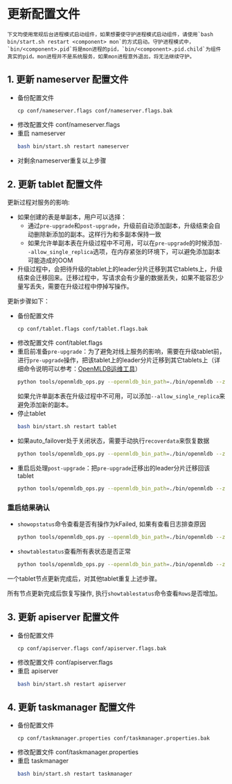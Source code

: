 # 更新配置文件

```{note}
下文均使用常规后台进程模式启动组件，如果想要使守护进程模式启动组件，请使用`bash bin/start.sh restart <component> mon`的方式启动。守护进程模式中，`bin/<component>.pid`将是mon进程的pid，`bin/<component>.pid.child`为组件真实的pid。mon进程并不是系统服务，如果mon进程意外退出，将无法继续守护。
```

## 1. 更新 nameserver 配置文件
* 备份配置文件
    ```
    cp conf/nameserver.flags conf/nameserver.flags.bak
    ```
* 修改配置文件 conf/nameserver.flags
* 重启 nameserver
    ```bash
    bash bin/start.sh restart nameserver
    ```
* 对剩余nameserver重复以上步骤

## 2. 更新 tablet 配置文件

更新过程对服务的影响:
* 如果创建的表是单副本，用户可以选择：
   - 通过`pre-upgrade`和`post-upgrade`，升级前自动添加副本，升级结束会自动删除新添加的副本。这样行为和多副本保持一致
   - 如果允许单副本表在升级过程中不可用，可以在`pre-upgrade`的时候添加`--allow_single_replica`选项，在内存紧张的环境下，可以避免添加副本可能造成的OOM
* 升级过程中，会把待升级的tablet上的leader分片迁移到其它tablets上，升级结束会迁移回来。迁移过程中，写请求会有少量的数据丢失，如果不能容忍少量写丢失，需要在升级过程中停掉写操作。

更新步骤如下：
* 备份配置文件
    ```
    cp conf/tablet.flags conf/tablet.flags.bak
    ```
* 修改配置文件 conf/tablet.flags
* 重启前准备`pre-upgrade`：为了避免对线上服务的影响，需要在升级tablet前，进行`pre-upgrade`操作，把该tablet上的leader分片迁移到其它tablets上（详细命令说明可以参考：[OpenMLDB运维工具](./openmldb_ops.md)）
    ```bash
    python tools/openmldb_ops.py --openmldb_bin_path=./bin/openmldb --zk_cluster=172.24.4.40:30481 --zk_root_path=/openmldb --cmd=pre-upgrade --endpoints=127.0.0.1:10921
    ```
  如果允许单副本表在升级过程中不可用，可以添加`--allow_single_replica`来避免添加新的副本。
* 停止tablet
    ```bash
    bash bin/start.sh restart tablet
    ```
* 如果auto\_failover处于关闭状态，需要手动执行`recoverdata`来恢复数据
    ```bash
    python tools/openmldb_ops.py --openmldb_bin_path=./bin/openmldb --zk_cluster=172.24.4.40:30481 --zk_root_path=/openmldb --cmd=recoverdata
    ```
* 重启后处理`post-upgrade`：把`pre-upgrade`迁移出的leader分片迁移回该tablet
    ```bash
    python tools/openmldb_ops.py --openmldb_bin_path=./bin/openmldb --zk_cluster=172.24.4.40:30481 --zk_root_path=/openmldb --cmd=post-upgrade --endpoints=127.0.0.1:10921
    ```
  
### 重启结果确认
* `showopstatus`命令查看是否有操作为kFailed, 如果有查看日志排查原因
    ```bash
    python tools/openmldb_ops.py --openmldb_bin_path=./bin/openmldb --zk_cluster=172.24.4.40:30481 --zk_root_path=/openmldb --cmd=showopstatus --filter=kFailed
    ```
* `showtablestatus`查看所有表状态是否正常
    ```bash
    python tools/openmldb_ops.py --openmldb_bin_path=./bin/openmldb --zk_cluster=172.24.4.40:30481 --zk_root_path=/openmldb --cmd=showtablestatus
    ```
一个tablet节点更新完成后，对其他tablet重复上述步骤。

所有节点更新完成后恢复写操作, 执行`showtablestatus`命令查看`Rows`是否增加。

## 3. 更新 apiserver 配置文件
* 备份配置文件
    ```
    cp conf/apiserver.flags conf/apiserver.flags.bak
    ```
* 修改配置文件 conf/apiserver.flags
* 重启 apiserver
    ```bash
    bash bin/start.sh restart apiserver
    ```
## 4. 更新 taskmanager 配置文件
* 备份配置文件
    ```
    cp conf/taskmanager.properties conf/taskmanager.properties.bak
    ```
* 修改配置文件 conf/taskmanager.properties
* 重启 taskmanager
    ```bash
    bash bin/start.sh restart taskmanager
    ```